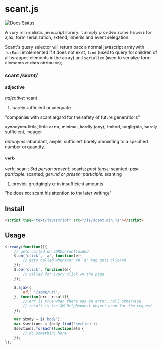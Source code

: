 scant.js
========

[![Docs Status](https://readthedocs.org/projects/scant/badge/?version=latest)](https://scant.readthedocs.org)

A very minimalistic javascript library. It simply provides some helpers for
ajax, form serialization, extend, inherits and event delegation.

Scant's query selector will return back a normal javascript array with `forEach`
implemented if it does not exist, `find` (used to query for children of all
wrapped elements in the array) and `serialize` (used to serialize form elements
or data attributes);

### scant _/skant/_
#### adjective
*adjective:* scant

1. barely sufficient or adequate.
 
 "companies with scant regard for the safety of future generations"
 
 *synonyms:*	little, little or no, minimal, hardly (any), limited, negligible, barely sufficient, meager
 
 *antonyms:*	abundant, ample, sufficient barely amounting to a specified number or quantity.

#### verb
*verb:* scant;
*3rd person present:* scants;
*past tense:* scanted;
*past participle:* scanted;
*gerund or present participle:* scanting

1. provide grudgingly or in insufficient amounts.

 "he does not scant his attention to the later writings"

## Install
```html
<script type="text/javascript" src="/js/scant.min.js"></script>
```

## Usage

```javascript
$.ready(function(){
    // gets called on DOMContentLoaded
    $.on('click', 'a', function(e){
        // gets called whenever an 'a' tag gets clicked
    });
    $.on('click', function(e){
        // called for every click on the page
    });

    $.ajax({
        url: '/some/url',
    }, function(err, result){
        // err is true when there was an error, null otherwise
        // result is the XMLHttpRequest object used for the request
    });

    var $body = $('body');
    var $sections = $body.find('section');
    $sections.forEach(function(elm){
        // do something here
    });
});
```
